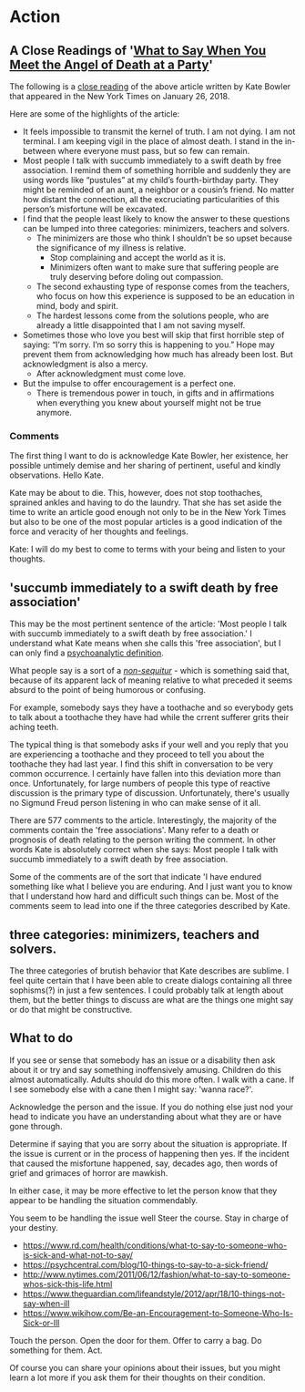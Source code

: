 
# Action

## A Close Readings of '[What to Say When You Meet the Angel of Death at a Party]( https://www.nytimes.com/2018/01/26/opinion/sunday/cancer-what-to-say.html )'

The following is a [close reading]( https://en.wikipedia.org/wiki/Close_reading ) of the above article written by Kate Bowler that appeared in the New York Times on January 26, 2018.

Here are some of the highlights of the article:

* It feels impossible to transmit the kernel of truth. I am not dying. I am not terminal. I am keeping vigil in the place of almost death. I stand in the in-between where everyone must pass, but so few can remain.
* Most people I talk with succumb immediately to a swift death by free association. I remind them of something horrible and suddenly they are using words like “pustules” at my child’s fourth-birthday party. They might be reminded of an aunt, a neighbor or a cousin’s friend. No matter how distant the connection, all the excruciating particularities of this person’s misfortune will be excavated.
*  I find that the people least likely to know the answer to these questions can be lumped into three categories: minimizers, teachers and solvers.
	* The minimizers are those who think I shouldn’t be so upset because the significance of my illness is relative.
		* Stop complaining and accept the world as it is.
		* Minimizers often want to make sure that suffering people are truly deserving before doling out compassion.
	* The second exhausting type of response comes from the teachers, who focus on how this experience is supposed to be an education in mind, body and spirit.
	* The hardest lessons come from the solutions people, who are already a little disappointed that I am not saving myself.
* Sometimes those who love you best will skip that first horrible step of saying: “I’m sorry. I’m so sorry this is happening to you.” Hope may prevent them from acknowledging how much has already been lost. But acknowledgment is also a mercy.
	* After acknowledgment must come love.
* But the impulse to offer encouragement is a perfect one.
	* There is tremendous power in touch, in gifts and in affirmations when everything you knew about yourself might not be true anymore.

### Comments

The first thing I want to do is acknowledge Kate Bowler, her existence, her possible untimely demise and her sharing of pertinent, useful and kindly observations. Hello Kate.

Kate may be about to die. This, however,  does not stop toothaches, sprained ankles and having to do the laundry. That she has set aside the time to write an article good enough not only to be in the New York Times but also to be one of the most popular articles is a good indication of the force and veracity of her thoughts and feelings.

Kate: I will do my best to come to terms with your being and listen to your thoughts.

## 'succumb immediately to a swift death by free association'

This may be the most pertinent sentence of the article: 'Most people I talk with succumb immediately to a swift death by free association.' I understand what Kate means when she calls this 'free association', but I can only find a [psychoanalytic definition]( https://en.wikipedia.org/wiki/Free_association_(psychology) ).

What people say is a sort of a _[non-sequitur]( https://en.wikipedia.org/wiki/Non_sequitur_(literary_device) )_ - which is something said that, because of its apparent lack of meaning relative to what preceded it seems absurd to the point of being humorous or confusing.

For example, somebody says they have a toothache and so everybody gets to talk about a toothache they have had while the crrent sufferer grits their aching teeth.

The typical thing is that somebody asks if your well and you reply that you are experiencing a toothache and they proceed to tell you about the toothache they had last year. I find this shift in conversation to be very common occurrence. I certainly have fallen into this deviation more than once. Unfortunately, for large numbers of people this type of reactive discussion is the primary type of discussion. Unfortunately, there's usually no Sigmund Freud person listening in who can make sense of it all.

There are 577 comments to the article. Interestingly, the majority of the comments contain the 'free associations'. Many refer to a death or prognosis of death relating to the person writing the comment. In other words Kate is absolutely correct when she says: Most people I talk with succumb immediately to a swift death by free association.

Some of the comments are of the sort that indicate 'I have endured something like what I believe you are enduring. And I just want you to know that I understand how hard and difficult such things can be. Most of the comments seem to lead into one if the three categories described by Kate.

## three categories: minimizers, teachers and solvers.

The three categories of brutish behavior that Kate describes are sublime. I feel quite certain that I have been able to create dialogs containing all three sophisms(?) in just a few sentences. I could probably talk at length about them, but the better things to discuss are what are the things one might say or do that might be constructive.

## What to do

If you see or sense that somebody has an issue or a disability then ask about it or try and say something inoffensively amusing. Children do this almost automatically. Adults should do this more often. I walk with a cane. If I see somebody else with a cane then I might say: 'wanna race?'.

Acknowledge the person and the issue. If you do nothing else just nod your head to indicate you have an understanding about what they are or have gone through.

Determine if saying that you are sorry about the situation is appropriate. If the issue is current or in the process of happening then yes. If the incident that caused the misfortune happened, say, decades ago, then words of grief and grimaces of horror are mawkish.

In either case, it may be more effective to let the person know that they appear to be handling the situation commendably.

You seem to be handling the issue well
Steer the course. Stay in charge of your destiny.

* https://www.rd.com/health/conditions/what-to-say-to-someone-who-is-sick-and-what-not-to-say/
* https://psychcentral.com/blog/10-things-to-say-to-a-sick-friend/
* http://www.nytimes.com/2011/06/12/fashion/what-to-say-to-someone-whos-sick-this-life.html
* https://www.theguardian.com/lifeandstyle/2012/apr/18/10-things-not-say-when-ill
* https://www.wikihow.com/Be-an-Encouragement-to-Someone-Who-Is-Sick-or-Ill

Touch the person. Open the door for them. Offer to carry a bag. Do something for them. Act.

Of course you can share your opinions about their issues, but you might learn a lot more if you ask them for their thoughts on their condition.















